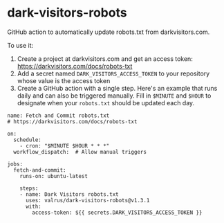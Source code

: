 # dark-visitors-robots
GitHub action to automatically update robots.txt from darkvisitors.com.

To use it:
1. Create a project at darkvisitors.com and get an access token: https://darkvisitors.com/docs/robots-txt
2. Add a secret named `DARK_VISITORS_ACCESS_TOKEN` to your repository whose value is the access token
3. Create a GitHub action with a single step. Here's an example that runs daily and can also be triggered manually. Fill in `$MINUTE` and `$HOUR` to designate when your `robots.txt` should be updated each day.
```
name: Fetch and Commit robots.txt
# https://darkvisitors.com/docs/robots-txt

on:
  schedule:
    - cron: "$MINUTE $HOUR * * *"
  workflow_dispatch:  # Allow manual triggers

jobs:
  fetch-and-commit:
    runs-on: ubuntu-latest

    steps:
    - name: Dark Visitors robots.txt
      uses: valrus/dark-visitors-robots@v1.3.1
      with:
        access-token: ${{ secrets.DARK_VISITORS_ACCESS_TOKEN }}
```
